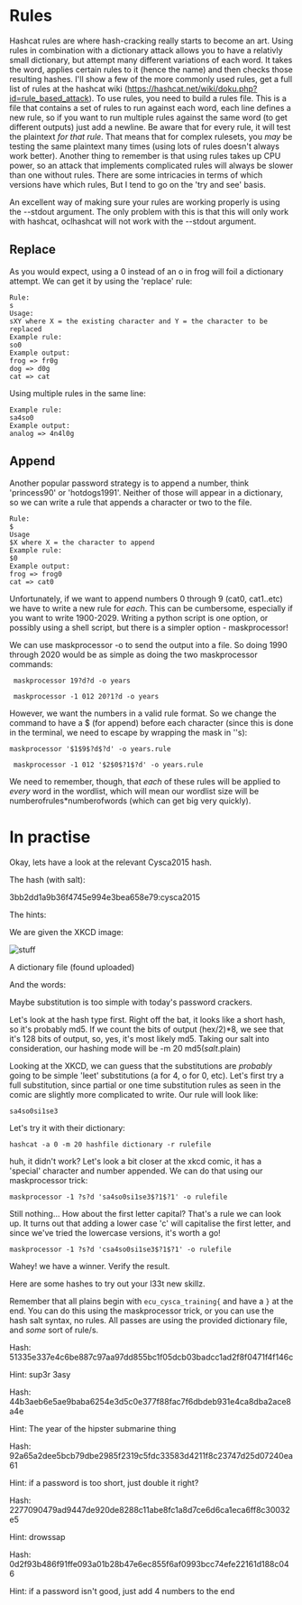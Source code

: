# Rules
Hashcat rules are where hash-cracking really starts to become an art. 
Using rules in combination with a dictionary attack allows you to have a 
relativly small dictionary, but attempt many different variations of each 
word. It takes the word, applies certain rules to it (hence the name) and 
then checks those resulting hashes. I'll show a few of the more commonly used 
rules, get a full list of rules at the hashcat wiki (https://hashcat.net/wiki/doku.php?id=rule_based_attack).
To use rules, you need to build a rules file. This is a file that contains 
a set of rules to run against each word, each line defines a new rule, 
so if you want to run multiple rules against the same word (to get different outputs)
just add a newline. Be aware that for every rule, it will test the plaintext 
 _for that rule_. That means that for complex rulesets, you _may_ be testing 
 the same plaintext many times (using lots of rules doesn't always work better). 
 Another thing to remember is that using rules takes up CPU power, so an 
 attack that implements complicated rules will always be slower than one 
 without rules. There are some intricacies in terms of which versions have which rules, 
 But I tend to go on the 'try and see' basis.
 
 An excellent way of making sure your rules are working properly is using 
 the --stdout argument. The only problem with this is that this will only 
 work with hashcat, oclhashcat will not work with the --stdout argument.


## Replace

As you would expect, using a 0 instead of an o in frog will foil a dictionary 
attempt. We can get it by using the 'replace' rule:

```
Rule:
s
Usage:
sXY where X = the existing character and Y = the character to be replaced
Example rule:
so0
Example output:
frog => fr0g
dog => d0g
cat => cat
```
Using multiple rules in the same line:

```
Example rule:
sa4so0
Example output:
analog => 4n4l0g
```

## Append

Another popular password strategy is to append a number, think 'princess90' 
or 'hotdogs1991'. Neither of those will appear in a dictionary, so we can 
write a rule that appends a character or two to the file.

```
Rule:
$
Usage
$X where X = the character to append
Example rule:
$0
Example output:
frog => frog0
cat => cat0
```

Unfortunately, if we want to append numbers 0 through 9 (cat0, cat1..etc)
we have to write a new rule for _each_. This can be cumbersome, especially 
if you want to write 1900-2029. Writing a python script is one option, or 
possibly using a shell script, but there is a simpler option - maskprocessor!

We can use maskprocessor -o to send the output into a file. So doing 1990 
through 2020 would be as simple as doing the two maskprocessor commands:

``` maskprocessor 19?d?d -o years```

``` maskprocessor -1 012 20?1?d -o years```

However, we want the numbers in a valid rule format. So we change the command
to have a $ (for append) before each character (since this is done in the 
terminal, we need to escape by wrapping the mask in ''s):

``` maskprocessor '$1$9$?d$?d' -o years.rule ```

``` maskprocessor -1 012 '$2$0$?1$?d' -o years.rule```

We need to remember, though, that _each_ of these rules will be applied to 
_every_ word in the wordlist, which will mean our wordlist size will be 
numberofrules*numberofwords (which can get big very quickly).


# In practise

Okay, lets have a look at the relevant Cysca2015 hash.

The hash (with salt):

3bb2dd1a9b36f4745e994e3bea658e79:cysca2015

The hints:

We are given the XKCD image:

![stuff](https://github.com/CySCA/CySCA2015/blob/master/crypto_and_hash_cracking/files/images/challenge-3.png?raw=true)

A dictionary file (found uploaded)

And the words:

Maybe substitution is too simple with today's password crackers.

Let's look at the hash type first. Right off the bat, it looks like a short hash, 
so it's probably md5. If we count the bits of output (hex/2)*8, we see that 
it's 128 bits of output, so, yes, it's most likely md5.
Taking our salt into consideration, our hashing mode will be -m 20 md5($salt.$plain)

Looking at the XKCD, we can guess that the substitutions are _probably_ 
going to be simple 'leet' substitutions (a for 4, o for 0, etc). Let's first 
try a full substitution, since partial or one time substitution rules as seen 
in the comic are slightly more complicated to write. Our rule will look like:

``` sa4so0si1se3 ```

Let's try it with their dictionary:

```hashcat -a 0 -m 20 hashfile dictionary -r rulefile ```

huh, it didn't work? Let's look a bit closer at the xkcd comic, it has a 'special'
character and number appended. We can do that using our maskprocessor trick:

```maskprocessor -1 ?s?d 'sa4so0si1se3$?1$?1' -o rulefile ```

Still nothing... How about the first letter capital? That's a rule we can 
look up. It turns out that adding a lower case 'c' will capitalise the first 
letter, and since we've tried the lowercase versions, it's worth a go!

```maskprocessor -1 ?s?d 'csa4so0si1se3$?1$?1' -o rulefile ```


Wahey! we have a winner. Verify the result.

Here are some hashes to try out your l33t new skillz.

Remember that all plains begin with ```ecu_cysca_training{``` and have a ```}``` at 
the end. You can do this using the maskprocessor trick, or you can use the 
hash salt syntax, no rules. All passes are using the provided dictionary 
file, and _some_ sort of rule/s.

Hash:
51335e337e4c6be887c97aa97dd855bc1f05dcb03badcc1ad2f8f0471f4f146c

Hint:
sup3r 3asy

Hash:
44b3aeb6e5ae9baba6254e3d5c0e377f88fac7f6dbdeb931e4ca8dba2ace8a4e

Hint:
The year of the hipster submarine thing

Hash:
92a65a2dee5bcb79dbe2985f2319c5fdc33583d4211f8c23747d25d07240ea61

Hint:
if a password is too short, just double it right?

Hash:
2277090479ad9447de920de8288c11abe8fc1a8d7ce6d6ca1eca6ff8c30032e5

Hint:
drowssap

Hash:
0d2f93b486f91ffe093a01b28b47e6ec855f6af0993bcc74efe22161d188c046

Hint:
if a password isn't good, just add 4 numbers to the end



